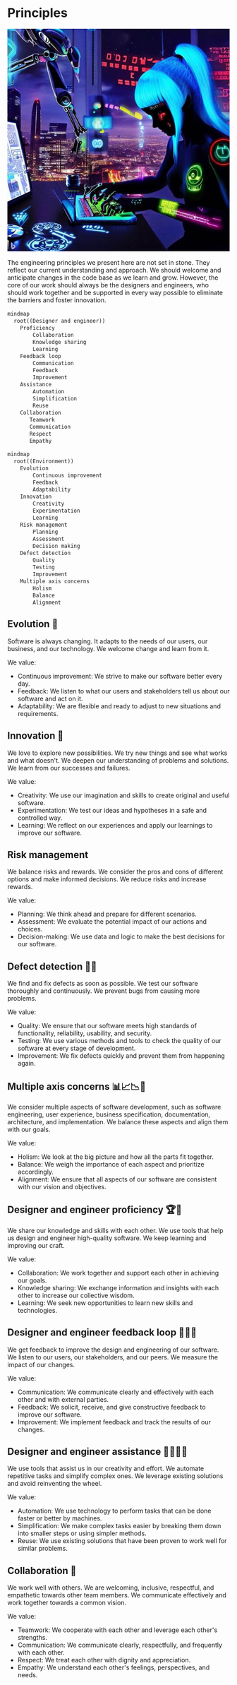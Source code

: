 # Principles

![Female Cyborg Developer](female-cyborg-dev-512.jpeg)

The engineering principles we present here are not set in stone. They reflect
our current understanding and approach.
We should welcome and anticipate changes in the code base as we learn and
grow.
However, the core of our work should always be the designers and engineers,
who should work together and be supported in every way possible to eliminate
the barriers and foster innovation.

```mermaid
mindmap
  root((Designer and engineer))
    Proficiency
        Collaboration
        Knowledge sharing
        Learning
    Feedback loop
        Communication
        Feedback
        Improvement
    Assistance
        Automation
        Simplification
        Reuse
    Collaboration
       Teamwork
       Communication
       Respect
       Empathy
```

```mermaid
mindmap
  root((Environment))
    Evolution
        Continuous improvement
        Feedback
        Adaptability
    Innovation
        Creativity
        Experimentation
        Learning
    Risk management
        Planning
        Assessment
        Decision making
    Defect detection
        Quality
        Testing
        Improvement
    Multiple axis concerns
        Holism
        Balance
        Alignment
```

## Evolution 🧬

Software is always changing. It adapts to the needs of our users, our
business, and our technology. We welcome change and learn from it.

We value:

-   Continuous improvement: We strive to make our software better every
    day.
-   Feedback: We listen to what our users and stakeholders tell us about
    our software and act on it.
-   Adaptability: We are flexible and ready to adjust to new situations and
    requirements.

## Innovation :rocket:

We love to explore new possibilities. We try new things and see what works
and what doesn't. We deepen our understanding of problems and solutions. We
learn from our successes and failures.

We value:

-   Creativity: We use our imagination and skills to create original and
    useful software.
-   Experimentation: We test our ideas and hypotheses in a safe and
    controlled way.
-   Learning: We reflect on our experiences and apply our learnings to
    improve our software.

## Risk management

We balance risks and rewards. We consider the pros and cons of different
options and make informed decisions. We reduce risks and increase rewards.

We value:

-   Planning: We think ahead and prepare for different scenarios.
-   Assessment: We evaluate the potential impact of our actions and
    choices.
-   Decision-making: We use data and logic to make the best decisions for
    our software.

## Defect detection 🔎🐛

We find and fix defects as soon as possible. We test our software thoroughly
and continuously. We prevent bugs from causing more problems.

We value:

-   Quality: We ensure that our software meets high standards of
    functionality, reliability, usability, and security.
-   Testing: We use various methods and tools to check the quality of our
    software at every stage of development.
-   Improvement: We fix defects quickly and prevent them from happening
    again.

## Multiple axis concerns 📊📈📉📅

We consider multiple aspects of software development, such as software
engineering, user experience, business specification, documentation,
architecture, and implementation. We balance these aspects and align them
with our goals.

We value:

-   Holism: We look at the big picture and how all the parts fit together.
-   Balance: We weigh the importance of each aspect and prioritize
    accordingly.
-   Alignment: We ensure that all aspects of our software are consistent
    with our vision and objectives.

## Designer and engineer proficiency 🏆👏

We share our knowledge and skills with each other. We use tools that help us
design and engineer high-quality software. We keep learning and improving our
craft.

We value:

-   Collaboration: We work together and support each other in achieving our
    goals.
-   Knowledge sharing: We exchange information and insights with each other
    to increase our collective wisdom.
-   Learning: We seek new opportunities to learn new skills and
    technologies.

## Designer and engineer feedback loop 🔄👩‍💻

We get feedback to improve the design and engineering of our software. We
listen to our users, our stakeholders, and our peers. We measure the impact
of our changes.

We value:

-   Communication: We communicate clearly and effectively with each other
    and with external parties.
-   Feedback: We solicit, receive, and give constructive feedback to
    improve our software.
-   Improvement: We implement feedback and track the results of our
    changes.

## Designer and engineer assistance 🙋‍♀️👩‍💻

We use tools that assist us in our creativity and effort. We automate
repetitive tasks and simplify complex ones. We leverage existing solutions
and avoid reinventing the wheel.

We value:

-   Automation: We use technology to perform tasks that can be done faster
    or better by machines.
-   Simplification: We make complex tasks easier by breaking them down into
    smaller steps or using simpler methods.
-   Reuse: We use existing solutions that have been proven to work well for
    similar problems.

## Collaboration 👥

We work well with others. We are welcoming, inclusive, respectful, and
empathetic towards other team members. We communicate effectively and work
together towards a common vision.

We value:

-   Teamwork: We cooperate with each other and leverage each other's
    strengths.
-   Communication: We communicate clearly, respectfully, and frequently
    with each other.
-   Respect: We treat each other with dignity and appreciation.
-   Empathy: We understand each other's feelings, perspectives, and needs.
